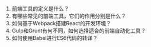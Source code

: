 

1. 前端工具的定义是什么？
2. 有哪些常见的前端工具，它们的作用分别是什么？
3. 如何基于Webpack搭建React的开发环境？
4. Gulp和Grunt有何不同，如何选择适合的前端自动化工具？
5. 如何使用Babel进行ES6代码的转译？